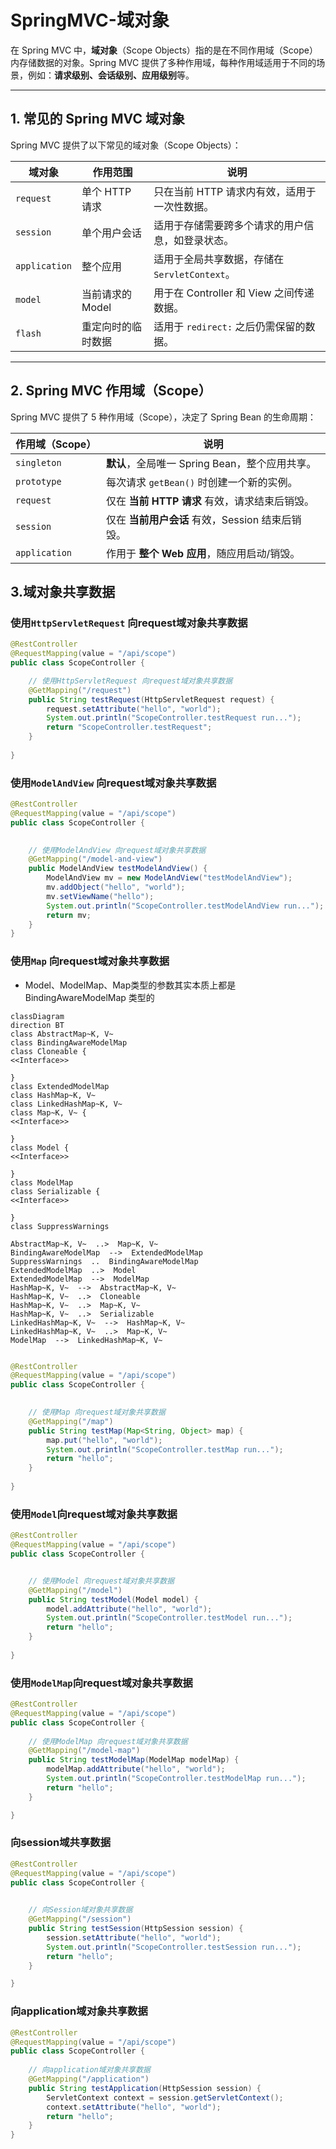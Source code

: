 # SpringMVC-域对象


在 Spring MVC 中，**域对象**（Scope Objects）指的是在不同作用域（Scope）内存储数据的对象。Spring MVC 提供了多种作用域，每种作用域适用于不同的场景，例如：**请求级别、会话级别、应用级别**等。

---

## 1. 常见的 Spring MVC 域对象
Spring MVC 提供了以下常见的域对象（Scope Objects）：

| 域对象         | 作用范围            | 说明 |
|--------------|-----------------|-------------------------------------------------|
| `request`    | 单个 HTTP 请求     | 只在当前 HTTP 请求内有效，适用于一次性数据。 |
| `session`    | 单个用户会话       | 适用于存储需要跨多个请求的用户信息，如登录状态。 |
| `application` | 整个应用           | 适用于全局共享数据，存储在 `ServletContext`。 |
| `model`      | 当前请求的 Model    | 用于在 Controller 和 View 之间传递数据。 |
| `flash`      | 重定向时的临时数据   | 适用于 `redirect:` 之后仍需保留的数据。 |

---

## 2. Spring MVC 作用域（Scope）
Spring MVC 提供了 5 种作用域（Scope），决定了 Spring Bean 的生命周期：

| 作用域（Scope） | 说明 |
|----------------|-------------------------------------------------|
| `singleton`    | **默认**，全局唯一 Spring Bean，整个应用共享。 |
| `prototype`    | 每次请求 `getBean()` 时创建一个新的实例。 |
| `request`      | 仅在 **当前 HTTP 请求** 有效，请求结束后销毁。 |
| `session`      | 仅在 **当前用户会话** 有效，Session 结束后销毁。 |
| `application`  | 作用于 **整个 Web 应用**，随应用启动/销毁。 |


## 3.域对象共享数据

### 使用`HttpServletRequest` 向request域对象共享数据

```java
@RestController
@RequestMapping(value = "/api/scope")
public class ScopeController {

    // 使用HttpServletRequest 向request域对象共享数据
    @GetMapping("/request")
    public String testRequest(HttpServletRequest request) {
        request.setAttribute("hello", "world");
        System.out.println("ScopeController.testRequest run...");
        return "ScopeController.testRequest";
    }
    
}
```

### 使用`ModelAndView` 向request域对象共享数据

```java
@RestController
@RequestMapping(value = "/api/scope")
public class ScopeController {

    
    // 使用ModelAndView 向request域对象共享数据
    @GetMapping("/model-and-view")
    public ModelAndView testModelAndView() {
        ModelAndView mv = new ModelAndView("testModelAndView");
        mv.addObject("hello", "world");
        mv.setViewName("hello");
        System.out.println("ScopeController.testModelAndView run...");
        return mv;
    }
}
```

### 使用`Map` 向request域对象共享数据

- Model、ModelMap、Map类型的参数其实本质上都是 BindingAwareModelMap 类型的

```mermaid
classDiagram
direction BT
class AbstractMap~K, V~
class BindingAwareModelMap
class Cloneable {
<<Interface>>

}
class ExtendedModelMap
class HashMap~K, V~
class LinkedHashMap~K, V~
class Map~K, V~ {
<<Interface>>

}
class Model {
<<Interface>>

}
class ModelMap
class Serializable {
<<Interface>>

}
class SuppressWarnings

AbstractMap~K, V~  ..>  Map~K, V~ 
BindingAwareModelMap  -->  ExtendedModelMap 
SuppressWarnings  ..  BindingAwareModelMap 
ExtendedModelMap  ..>  Model 
ExtendedModelMap  -->  ModelMap 
HashMap~K, V~  -->  AbstractMap~K, V~ 
HashMap~K, V~  ..>  Cloneable 
HashMap~K, V~  ..>  Map~K, V~ 
HashMap~K, V~  ..>  Serializable 
LinkedHashMap~K, V~  -->  HashMap~K, V~ 
LinkedHashMap~K, V~  ..>  Map~K, V~ 
ModelMap  -->  LinkedHashMap~K, V~ 
```

```java

@RestController
@RequestMapping(value = "/api/scope")
public class ScopeController {
    

    // 使用Map 向request域对象共享数据
    @GetMapping("/map")
    public String testMap(Map<String, Object> map) {
        map.put("hello", "world");
        System.out.println("ScopeController.testMap run...");
        return "hello";
    }
    
}
```

### 使用`Model`向request域对象共享数据

```java
@RestController
@RequestMapping(value = "/api/scope")
public class ScopeController {


    // 使用Model 向request域对象共享数据
    @GetMapping("/model")
    public String testModel(Model model) {
        model.addAttribute("hello", "world");
        System.out.println("ScopeController.testModel run...");
        return "hello";
    }
    
}
```

### 使用`ModelMap`向request域对象共享数据

```java
@RestController
@RequestMapping(value = "/api/scope")
public class ScopeController {
    
    // 使用ModelMap 向request域对象共享数据
    @GetMapping("/model-map")
    public String testModelMap(ModelMap modelMap) {
        modelMap.addAttribute("hello", "world");
        System.out.println("ScopeController.testModelMap run...");
        return "hello";
    }

}
```

### 向session域共享数据

```java
@RestController
@RequestMapping(value = "/api/scope")
public class ScopeController {
    

    // 向Session域对象共享数据
    @GetMapping("/session")
    public String testSession(HttpSession session) {
        session.setAttribute("hello", "world");
        System.out.println("ScopeController.testSession run...");
        return "hello";
    }

}
```

### 向application域对象共享数据

```java
@RestController
@RequestMapping(value = "/api/scope")
public class ScopeController {
    
    // 向application域对象共享数据
    @GetMapping("/application")
    public String testApplication(HttpSession session) {
        ServletContext context = session.getServletContext();
        context.setAttribute("hello", "world");
        return "hello";
    }
}
```




